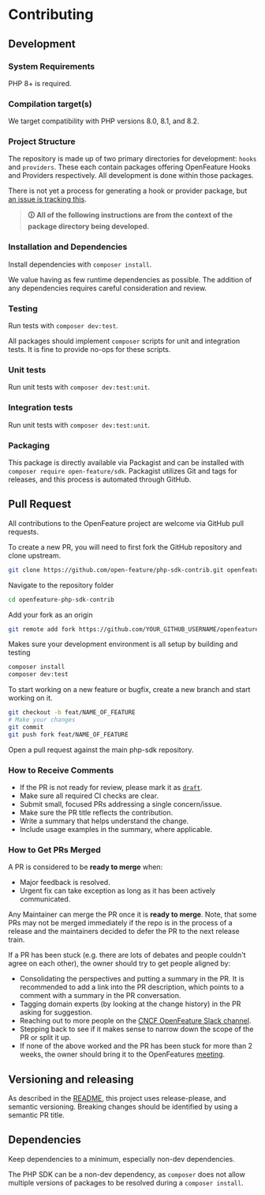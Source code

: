 # Contributing

## Development

### System Requirements

PHP 8+ is required.

### Compilation target(s)

We target compatibility with PHP versions 8.0, 8.1, and 8.2.

### Project Structure

The repository is made up of two primary directories for development: `hooks` and `providers`. These each contain packages offering OpenFeature Hooks and Providers respectively. All development is done within those packages.

There is not yet a process for generating a hook or provider package, but [an issue is tracking this](https://github.com/open-feature/php-sdk-contrib/issues/37).

> **🛈 All of the following instructions are from the context of the package directory being developed.**

### Installation and Dependencies

Install dependencies with `composer install`.

We value having as few runtime dependencies as possible. The addition of any dependencies requires careful consideration and review.

### Testing

Run tests with `composer dev:test`.

All packages should implement `composer` scripts for unit and integration tests. It is fine to provide no-ops for these scripts.

### Unit tests

Run unit tests with `composer dev:test:unit`.

### Integration tests

Run unit tests with `composer dev:test:unit`.

### Packaging

This package is directly available via Packagist and can be installed with `composer require open-feature/sdk`. Packagist utilizes Git and tags for releases, and this process is automated through GitHub.

## Pull Request

All contributions to the OpenFeature project are welcome via GitHub pull requests.

To create a new PR, you will need to first fork the GitHub repository and clone upstream.

```bash
git clone https://github.com/open-feature/php-sdk-contrib.git openfeature-php-sdk-contrib
```

Navigate to the repository folder

```bash
cd openfeature-php-sdk-contrib
```

Add your fork as an origin

```bash
git remote add fork https://github.com/YOUR_GITHUB_USERNAME/openfeature-php-sdk-contrib.git
```

Makes sure your development environment is all setup by building and testing

```bash
composer install
composer dev:test
```

To start working on a new feature or bugfix, create a new branch and start working on it.

```bash
git checkout -b feat/NAME_OF_FEATURE
# Make your changes
git commit
git push fork feat/NAME_OF_FEATURE
```

Open a pull request against the main php-sdk repository.

### How to Receive Comments

- If the PR is not ready for review, please mark it as
  [`draft`](https://github.blog/2019-02-14-introducing-draft-pull-requests/).
- Make sure all required CI checks are clear.
- Submit small, focused PRs addressing a single concern/issue.
- Make sure the PR title reflects the contribution.
- Write a summary that helps understand the change.
- Include usage examples in the summary, where applicable.

### How to Get PRs Merged

A PR is considered to be **ready to merge** when:

- Major feedback is resolved.
- Urgent fix can take exception as long as it has been actively communicated.

Any Maintainer can merge the PR once it is **ready to merge**. Note, that some
PRs may not be merged immediately if the repo is in the process of a release and
the maintainers decided to defer the PR to the next release train.

If a PR has been stuck (e.g. there are lots of debates and people couldn't agree
on each other), the owner should try to get people aligned by:

- Consolidating the perspectives and putting a summary in the PR. It is
  recommended to add a link into the PR description, which points to a comment
  with a summary in the PR conversation.
- Tagging domain experts (by looking at the change history) in the PR asking
  for suggestion.
- Reaching out to more people on the [CNCF OpenFeature Slack channel](https://cloud-native.slack.com/archives/C0344AANLA1).
- Stepping back to see if it makes sense to narrow down the scope of the PR or
  split it up.
- If none of the above worked and the PR has been stuck for more than 2 weeks,
  the owner should bring it to the OpenFeatures [meeting](README.md#contributing).

## Versioning and releasing

As described in the [README](./README.md), this project uses release-please, and semantic versioning.
Breaking changes should be identified by using a semantic PR title.

## Dependencies

Keep dependencies to a minimum, especially non-dev dependencies.

The PHP SDK can be a non-dev dependency, as `composer` does not allow multiple versions of packages to be resolved during a `composer install`.
